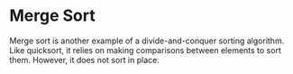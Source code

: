 # Merge Sort
Merge sort is another example of a divide-and-conquer sorting algorithm. Like quicksort, it relies on making comparisons between elements to sort them. However, it does not sort in place.

